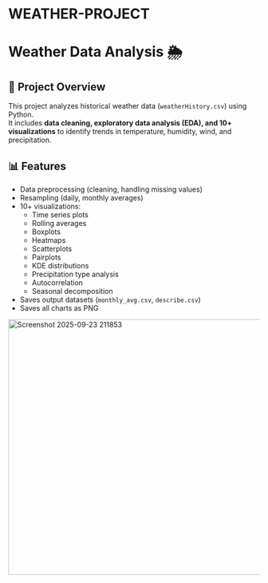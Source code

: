 # WEATHER-PROJECT
# Weather Data Analysis 🌦️

## 📌 Project Overview
This project analyzes historical weather data (`weatherHistory.csv`) using Python.  
It includes **data cleaning, exploratory data analysis (EDA), and 10+ visualizations** to identify trends in temperature, humidity, wind, and precipitation.

## 📊 Features
- Data preprocessing (cleaning, handling missing values)
- Resampling (daily, monthly averages)
- 10+ visualizations:
  - Time series plots
  - Rolling averages
  - Boxplots
  - Heatmaps
  - Scatterplots
  - Pairplots
  - KDE distributions
  - Precipitation type analysis
  - Autocorrelation
  - Seasonal decomposition
- Saves output datasets (`monthly_avg.csv`, `describe.csv`)
- Saves all charts as PNG
<img width="903" height="512" alt="Screenshot 2025-09-23 211853" src="https://github.com/user-attachments/assets/688f0480-8ab9-4c0c-a363-e370b4d994a7" />

